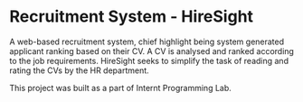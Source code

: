 # Recruitment System - HireSight

A web-based recruitment system, chief highlight being system generated
applicant ranking based on their CV. A CV is analysed and ranked according to
the job requirements. HireSight seeks to simplify the task of reading and
rating the CVs by the HR department.



This project was built as a part of Internt Programming Lab.
